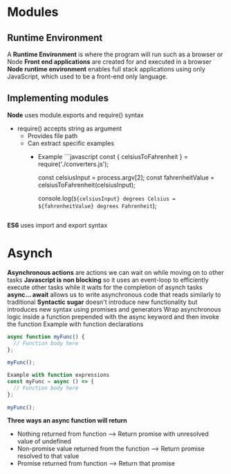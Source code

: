 # Modules
## Runtime Environment
A **Runtime Environment** is where the program will run such as a browser or Node
**Front end applications** are created for and executed in a browser
**Node runtime environment** enables full stack applications using only JavaScript, which used to be a front-end only language.
## Implementing modules
**Node** uses module.exports and require() syntax
- require() accepts string as argument
  - Provides file path
  - Can extract specific examples
    - Example
\```javascript
      const { celsiusToFahrenheit } = require('./converters.js');
      
      const celsiusInput = process.argv[2]; 
      const fahrenheitValue = celsiusToFahrenheit(celsiusInput);
      
      console.log(`${celsiusInput} degrees Celsius = ${fahrenheitValue} degrees Fahrenheit`);
      ```
**ES6** uses import and export syntax

# Asynch
**Asynchronous actions** are actions we can wait on while moving on to other tasks
**Javascript is non blocking** so it uses an event-loop to efficiently execute other tasks while it waits for the completion of asynch tasks
**async... await** allows us to write asynchronous code that reads similarly to traditional
**Syntactic sugar** doesn't introduce new functionality but introduces new syntax using promises and generators
Wrap asynchronous logic inside a function prepended with the async keyword and then invoke the function
Example with function declarations
```javascript
async function myFunc() {
  // Function body here
};
 
myFunc();
```
```javascript
Example with function expressions
const myFunc = async () => {
  // Function body here
};
 
myFunc();
```
**Three ways an async function will return**
- Nothing returned from function --> Return promise with unresolved value of undefined
- Non-promise value returned from the function --> Return promise resolved to that value
- Promise returned from function --> Return that promise

